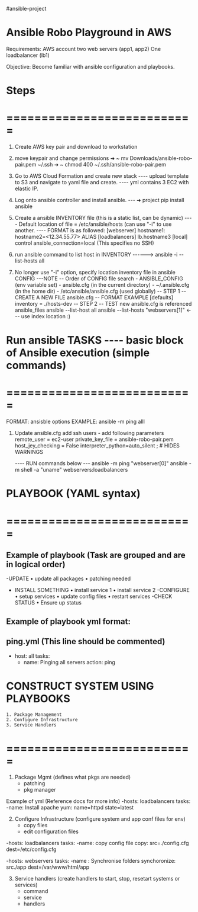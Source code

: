 #ansible-project

# Ansible Robo Playground in AWS
Requirements:
AWS account
two web servers (app1, app2)
One loadbalancer (lb1)

Objective:
Become familiar with ansible configuration and playbooks.



# Steps
# ===========================
1. Create AWS key pair and download to workstation

2. move keypair and change permissions
   ➜  ~ mv Downloads/ansible-robo-pair.pem ~/.ssh 
  ➜  ~ chmod 400 ~/.ssh/ansible-robo-pair.pem

3. Go to AWS Cloud Formation and create new stack 
      ---- upload template to S3 and navigate to yaml file and create.
      ---- yml contains 3  EC2 with elastic IP.

4.  Log onto ansible controller and install ansible.
      --- ➜  project pip install ansible

5. Create a ansible INVENTORY file (this is a static list, can be dynamic)
       ---- Default location of file  = /etc/ansible/hosts (can use "-i" to use another.
       ----  FORMAT is as followed:
              [webserver]
              hostname1:<can include non-standard ssh port>
              hostname2=<12.34.55.77> ALIAS
             [loadbalancers]
              lb.hostname3
             [local]
             control ansible_connection=local  (This specifies no SSH)

6. run ansible command to list host in INVENTORY
       ------>  ansible -i <file name> --list-hosts all

7. No longer use "-i" option, specify location inventory file in ansible CONFIG 
     ---NOTE -- Order of CONFIG file search
                       - ANSIBLE_CONFIG (env variable set)
                       - ansible.cfg  (in the current directory)
                       - ~/.ansible.cfg   (in the home dir)
                       - /etc/ansible/ansible.cfg  (used globally)
       -- STEP 1 -- CREATE A NEW FILE  ansible.cfg
                       -- FORMAT EXAMPLE
                          [defaults]
                          inventory = ./hosts-dev
         -- STEP 2 -- TEST new ansible.cfg is referenced
                          ansible_files ansible --list-host all
                          ansible --list-hosts "webservers[1]"    <--- use index location :)


# Run ansible TASKS   ---- basic block of Ansible execution (simple commands)
# ===========================
FORMAT:  ansisble options <host-pattern>
EXAMPLE: ansible -m ping alll

1.  Update  ansible.cfg add ssh users - add following parameters
      remote_user = ec2-user
      private_key_file = ansible-robo-pair.pem
      host_jey_checking = False
      interpreter_python=auto_silent ; # HIDES WARNINGS

     ---- RUN commands below  ---
             ansible -m ping "webserver[0]"
              ansible -m shell -a "uname" webservers:loadbalancers


# PLAYBOOK (YAML syntax)
# ===========================
Example of playbook (Task are grouped  and are in logical order)
----------------------------------------------------------------------------------------- 
-UPDATE
     • update all packages
      • patching needed
- INSTALL SOMETHING
       • install  service 1
        • install service 2
-CONFIGURE
       • setup services
       • update config files
       • restart services
-CHECK STATUS
        • Ensure up status

Example of playbook yml format:
----------------------------------------------------------------------------------------- 
ping.yml (This line should be commented)
---
- host: all
  tasks:
  - name: Pinging all servers
     action: ping




# CONSTRUCT SYSTEM USING PLAYBOOKS
    1. Package Management
    2. Configure Infrastructure
    3. Service Handlers
# ===========================
1) Package Mgmt (defines what pkgs are needed)
    - patching 
    - pkg manager

Example of yml (Reference docs for more info)
        -hosts: loadbalancers
         tasks: 
         -name: Install apache
         yum: name=httpd state=latest

2) Configure Infrastructure (configure system and app conf files for env)
    - copy files
    - edit configuration files

-hosts: loadbalancers
 tasks:
 -name: copy config file
  copy: src=./config.cfg dest=/etc/config.cfg

-hosts: webservers
 tasks:
 -name : Synchronise folders
  synchoronize: src./app dest=/var/www/html/app

3) Service handlers (create handlers to start, stop, resetart systems or services)
    - command
    - service
    - handlers



